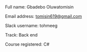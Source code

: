 Full name: Gbadebo Oluwatomisin

Email address: tomisin619@gmail.com

Slack username: tohmeeg

Track: Back end

Course registered: C#
